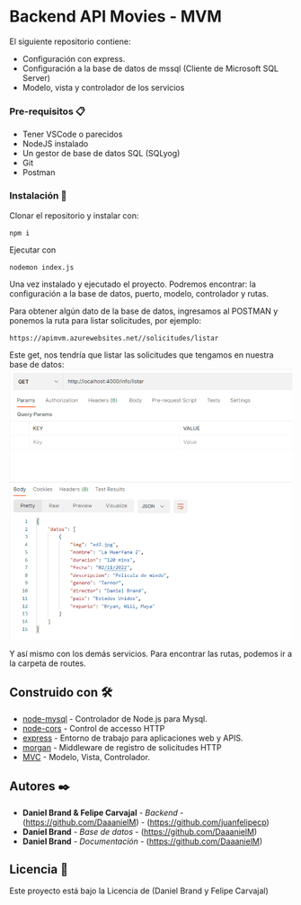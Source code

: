 # Backend API Movies - MVM

El siguiente repositorio contiene:

-   Configuración con express.
-   Configuración a la base de datos de mssql (Cliente de Microsoft SQL Server)
-   Modelo, vista y controlador de los servicios

### Pre-requisitos 📋

-   Tener VSCode o parecidos
-   NodeJS instalado
-   Un gestor de base de datos SQL (SQLyog)
-   Git
-   Postman

### Instalación 🔧

Clonar el repositorio y instalar con:

```
npm i
```

Ejecutar con

```
nodemon index.js
```

Una vez instalado y ejecutado el proyecto. Podremos encontrar: la configuración a la base de datos, puerto, modelo, controlador y rutas.

Para obtener algún dato de la base de datos, ingresamos al POSTMAN y ponemos la ruta para listar solicitudes, por ejemplo:

```
https://apimvm.azurewebsites.net//solicitudes/listar
```

Este get, nos tendría que listar las solicitudes que tengamos en nuestra base de datos:
![Image text](https://github.com/DaaanielM/back-movies/blob/master/get.png)

Y así mismo con los demás servicios. Para encontrar las rutas, podemos ir a la carpeta de routes.

## Construido con 🛠️

-   [node-mysql](https://www.npmjs.com/package/mysql) - Controlador de Node.js para Mysql.
-   [node-cors](https://www.npmjs.com/package/cors) - Control de accesso HTTP
-   [express](https://www.npmjs.com/package/express) - Entorno de trabajo para aplicaciones web y APIS.
-   [morgan](https://www.npmjs.com/package/morgan) - Middleware de registro de solicitudes HTTP
-   [MVC](https://somospnt.com/blog/159-node-mvc) - Modelo, Vista, Controlador.

## Autores ✒️

-   **Daniel Brand & Felipe Carvajal** - _Backend_ - (https://github.com/DaaanielM) - (https://github.com/juanfelipecp)
-   **Daniel Brand** - _Base de datos_ - (https://github.com/DaaanielM)
-   **Daniel Brand** - _Documentación_ - (https://github.com/DaaanielM)

## Licencia 📄

Este proyecto está bajo la Licencia de (Daniel Brand y Felipe Carvajal)
